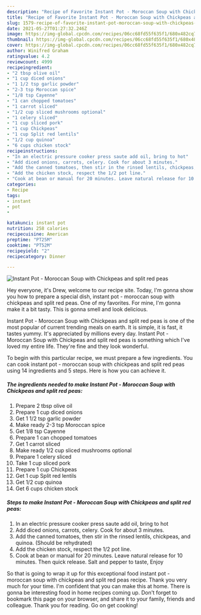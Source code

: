```yaml
---
description: "Recipe of Favorite Instant Pot - Moroccan Soup with Chickpeas and split red peas"
title: "Recipe of Favorite Instant Pot - Moroccan Soup with Chickpeas and split red peas"
slug: 1579-recipe-of-favorite-instant-pot-moroccan-soup-with-chickpeas-and-split-red-peas
date: 2021-05-27T01:27:32.246Z
image: https://img-global.cpcdn.com/recipes/06cc68fd55f635f1/680x482cq70/instant-pot-moroccan-soup-with-chickpeas-and-split-red-peas-recipe-main-photo.jpg
thumbnail: https://img-global.cpcdn.com/recipes/06cc68fd55f635f1/680x482cq70/instant-pot-moroccan-soup-with-chickpeas-and-split-red-peas-recipe-main-photo.jpg
cover: https://img-global.cpcdn.com/recipes/06cc68fd55f635f1/680x482cq70/instant-pot-moroccan-soup-with-chickpeas-and-split-red-peas-recipe-main-photo.jpg
author: Winifred Graham
ratingvalue: 4.2
reviewcount: 4999
recipeingredient:
- "2 tbsp olive oil"
- "1 cup diced onions"
- "1 1/2 tsp garlic powder"
- "2-3 tsp Moroccan spice"
- "1/8 tsp Cayenne"
- "1 can chopped tomatoes"
- "1 carrot sliced"
- "1/2 cup sliced mushrooms optional"
- "1 celery sliced"
- "1 cup sliced pork"
- "1 cup Chickpeas"
- "1 cup Split red lentils"
- "1/2 cup quinoa"
- "6 cups chicken stock"
recipeinstructions:
- "In an electric pressure cooker press saute add oil, bring to hot"
- "Add diced onions, carrots, celery. Cook for about 3 minutes."
- "Add the canned tomatoes, then stir in the rinsed lentils, chickpeas, and quinoa. (Should be rehydrated)"
- "Add the chicken stock, respect the 1/2 pot line."
- "Cook at bean or manual for 20 minutes. Leave natural release for 10 minutes. Then quick release. Salt and pepper to taste, Enjoy"
categories:
- Recipe
tags:
- instant
- pot
- 

katakunci: instant pot  
nutrition: 258 calories
recipecuisine: American
preptime: "PT25M"
cooktime: "PT52M"
recipeyield: "2"
recipecategory: Dinner

---
```



![Instant Pot - Moroccan Soup with Chickpeas and split red peas](https://img-global.cpcdn.com/recipes/06cc68fd55f635f1/680x482cq70/instant-pot-moroccan-soup-with-chickpeas-and-split-red-peas-recipe-main-photo.jpg)

Hey everyone, it's Drew, welcome to our recipe site. Today, I'm gonna show you how to prepare a special dish, instant pot - moroccan soup with chickpeas and split red peas. One of my favorites. For mine, I'm gonna make it a bit tasty. This is gonna smell and look delicious.



Instant Pot - Moroccan Soup with Chickpeas and split red peas is one of the most popular of current trending meals on earth. It is simple, it is fast, it tastes yummy. It's appreciated by millions every day. Instant Pot - Moroccan Soup with Chickpeas and split red peas is something which I've loved my entire life. They're fine and they look wonderful.


To begin with this particular recipe, we must prepare a few ingredients. You can cook instant pot - moroccan soup with chickpeas and split red peas using 14 ingredients and 5 steps. Here is how you can achieve it.

<!--inarticleads1-->

##### The ingredients needed to make Instant Pot - Moroccan Soup with Chickpeas and split red peas:

1. Prepare 2 tbsp olive oil
1. Prepare 1 cup diced onions
1. Get 1 1/2 tsp garlic powder
1. Make ready 2-3 tsp Moroccan spice
1. Get 1/8 tsp Cayenne
1. Prepare 1 can chopped tomatoes
1. Get 1 carrot sliced
1. Make ready 1/2 cup sliced mushrooms optional
1. Prepare 1 celery sliced
1. Take 1 cup sliced pork
1. Prepare 1 cup Chickpeas
1. Get 1 cup Split red lentils
1. Get 1/2 cup quinoa
1. Get 6 cups chicken stock




<!--inarticleads2-->

##### Steps to make Instant Pot - Moroccan Soup with Chickpeas and split red peas:

1. In an electric pressure cooker press saute add oil, bring to hot
1. Add diced onions, carrots, celery. Cook for about 3 minutes.
1. Add the canned tomatoes, then stir in the rinsed lentils, chickpeas, and quinoa. (Should be rehydrated)
1. Add the chicken stock, respect the 1/2 pot line.
1. Cook at bean or manual for 20 minutes. Leave natural release for 10 minutes. Then quick release. Salt and pepper to taste, Enjoy




So that is going to wrap it up for this exceptional food instant pot - moroccan soup with chickpeas and split red peas recipe. Thank you very much for your time. I'm confident that you can make this at home. There is gonna be interesting food in home recipes coming up. Don't forget to bookmark this page on your browser, and share it to your family, friends and colleague. Thank you for reading. Go on get cooking!
